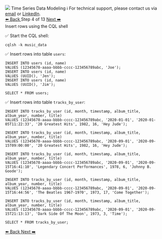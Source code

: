 <!-- TOP -->
<div class="top">
  <img src="https://datastax-academy.github.io/katapod-shared-assets/images/ds-academy-logo.svg" />
  <span class="scenario-title">Time Series Data Modeling</span>
  <span class="scenario-subtitle">ℹ️ For technical support, please contact us via <a href="mailto:aleksandr.volochnev@datastax.com">email</a> or <a href="https://dtsx.io/aleks">LinkedIn</a>.</span> 
</div>

<!-- NAVIGATION -->
<div id="navigation-top" class="navigation-top">
 <a href='command:katapod.loadPage?[{"step":"step3-cassandra"}]'
   class="btn btn-dark navigation-top-left">⬅️ Back
 </a>
<span class="step-count"> Step 4 of 13</span>
 <a href='command:katapod.loadPage?[{"step":"step5-cassandra"}]' 
    class="btn btn-dark navigation-top-right">Next ➡️
  </a>
</div>

<!-- CONTENT -->

<div class="step-title">Insert rows using the CQL shell</div>

✅ Start the CQL shell:
```
cqlsh -k music_data
```

✅ Insert rows into table `users`:
```
INSERT INTO users (id, name)
VALUES (12345678-aaaa-bbbb-cccc-123456789abc, 'Joe'); 
INSERT INTO users (id, name)
VALUES (UUID(), 'Jen'); 
INSERT INTO users (id, name)
VALUES (UUID(), 'Jim'); 

SELECT * FROM users;
```

✅ Insert rows into table `tracks_by_user`:
```
INSERT INTO tracks_by_user (id, month, timestamp, album_title, album_year, number, title)
VALUES (12345678-aaaa-bbbb-cccc-123456789abc, '2020-01-01', '2020-01-05T11:22:33', '20 Greatest Hits', 1982, 16, 'Hey Jude');

INSERT INTO tracks_by_user (id, month, timestamp, album_title, album_year, number, title)
VALUES (12345678-aaaa-bbbb-cccc-123456789abc, '2020-09-01', '2020-09-15T09:00:00', '20 Greatest Hits', 1982, 16, 'Hey Jude');

INSERT INTO tracks_by_user (id, month, timestamp, album_title, album_year, number, title)
VALUES (12345678-aaaa-bbbb-cccc-123456789abc, '2020-09-01', '2020-09-15T16:41:10', 'Legendary Concert Performances', 1978, 6, 'Johnny B. Goode');

INSERT INTO tracks_by_user (id, month, timestamp, album_title, album_year, number, title)
VALUES (12345678-aaaa-bbbb-cccc-123456789abc, '2020-09-01', '2020-09-15T16:44:56', 'The Beatles 1967-1970', 1973, 17, 'Come Together');

INSERT INTO tracks_by_user (id, month, timestamp, album_title, album_year, number, title)
VALUES (12345678-aaaa-bbbb-cccc-123456789abc, '2020-09-01', '2020-09-15T21:13:13', 'Dark Side Of The Moon', 1973, 3, 'Time');

SELECT * FROM tracks_by_user;
```

<!-- NAVIGATION -->
<div id="navigation-bottom" class="navigation-bottom">
 <a href='command:katapod.loadPage?[{"step":"step3-cassandra"}]'
   class="btn btn-dark navigation-bottom-left">⬅️ Back
 </a>
 <a href='command:katapod.loadPage?[{"step":"step5-cassandra"}]'
    class="btn btn-dark navigation-bottom-right">Next ➡️
  </a>
</div>

